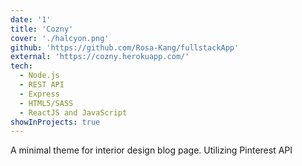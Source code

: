 ```yaml
---
date: '1'
title: 'Cozny'
cover: './halcyon.png'
github: 'https://github.com/Rosa-Kang/fullstackApp'
external: 'https://cozny.herokuapp.com/'
tech:
  - Node.js
  - REST API
  - Express
  - HTML5/SASS
  - ReactJS and JavaScript
showInProjects: true
---
```


A minimal theme for interior design blog page. Utilizing Pinterest API
